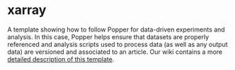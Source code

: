 # xarray

A template showing how to follow Popper for data-driven experiments 
and analysis. In this case, Popper helps ensure that datasets are 
properly referenced and analysis scripts used to process data (as well 
as any output data) are versioned and associated to an
article. Our wiki contains a more [detailed description of this 
template](https://github.com/systemslab/popper/wiki/Popper-Data-Science).
